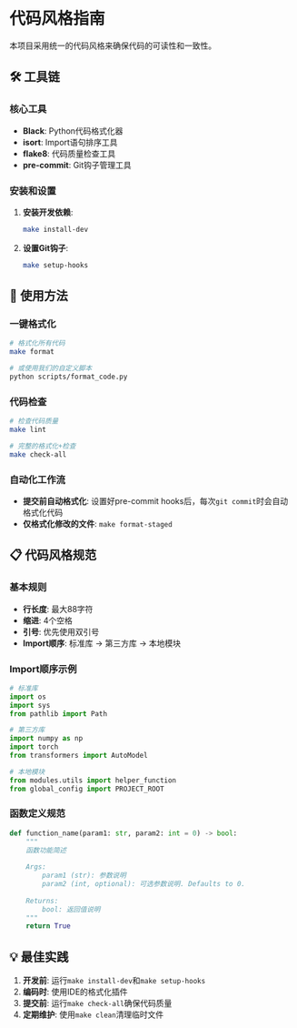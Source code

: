 # 代码风格指南

本项目采用统一的代码风格来确保代码的可读性和一致性。

## 🛠️ 工具链

### 核心工具
- **Black**: Python代码格式化器
- **isort**: Import语句排序工具  
- **flake8**: 代码质量检查工具
- **pre-commit**: Git钩子管理工具

### 安装和设置

1. **安装开发依赖**:
   ```bash
   make install-dev
   ```

2. **设置Git钩子**:
   ```bash
   make setup-hooks
   ```

## 🎨 使用方法

### 一键格式化
```bash
# 格式化所有代码
make format

# 或使用我们的自定义脚本
python scripts/format_code.py
```

### 代码检查
```bash
# 检查代码质量
make lint

# 完整的格式化+检查
make check-all
```

### 自动化工作流
- **提交前自动格式化**: 设置好pre-commit hooks后，每次`git commit`时会自动格式化代码
- **仅格式化修改的文件**: `make format-staged`

## 📋 代码风格规范

### 基本规则
- **行长度**: 最大88字符
- **缩进**: 4个空格
- **引号**: 优先使用双引号
- **Import顺序**: 标准库 → 第三方库 → 本地模块

### Import顺序示例
```python
# 标准库
import os
import sys
from pathlib import Path

# 第三方库
import numpy as np
import torch
from transformers import AutoModel

# 本地模块
from modules.utils import helper_function
from global_config import PROJECT_ROOT
```

### 函数定义规范
```python
def function_name(param1: str, param2: int = 0) -> bool:
    """
    函数功能简述
    
    Args:
        param1 (str): 参数说明
        param2 (int, optional): 可选参数说明. Defaults to 0.
    
    Returns:
        bool: 返回值说明
    """
    return True
```

## 💡 最佳实践

1. **开发前**: 运行`make install-dev`和`make setup-hooks`
2. **编码时**: 使用IDE的格式化插件
3. **提交前**: 运行`make check-all`确保代码质量
4. **定期维护**: 使用`make clean`清理临时文件 